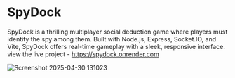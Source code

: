 # SpyDock
SpyDock is a thrilling multiplayer social deduction game where players must identify the spy among them. Built with Node.js, Express, Socket.IO, and Vite, SpyDock offers real-time gameplay with a sleek, responsive interface.
view the live project - https://spydock.onrender.com

![Screenshot 2025-04-30 131023](https://github.com/user-attachments/assets/0f4b5512-8f3a-432d-a9b0-e736be046fad)
